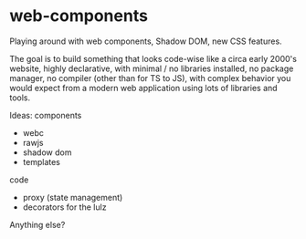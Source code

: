 # web-components
Playing around with web components, Shadow DOM, new CSS features.

The goal is to build something that looks code-wise like a circa early 2000's website, highly declarative, with minimal / no libraries installed, no package manager, no compiler (other than for TS to JS), with complex behavior you would expect from a modern web application using lots of libraries and tools.

Ideas:
components
- webc
- rawjs
- shadow dom
- templates

code
- proxy (state management)
- decorators for the lulz

Anything else?

